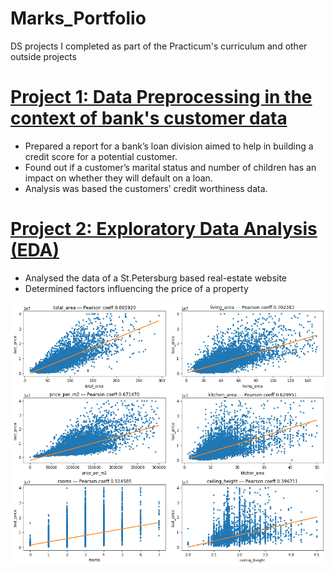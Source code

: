 # Marks_Portfolio
DS projects I completed as part of the Practicum's curriculum and other outside projects


#  [Project 1:  Data Preprocessing in the context of bank's customer data](https://github.com/Akrillai/Project-1/blob/main/88614f89-48f8-4ce4-9db3-4141dd4f56d9.ipynb)
* Prepared a report for a bank’s loan division aimed to help in building a credit score for a potential customer.
* Found out if a customer’s marital status and number of children has an impact on whether they will default on a loan. 
* Analysis was based the customers’ credit worthiness data.



#  [Project 2:  Exploratory Data Analysis (EDA)](https://github.com/Akrillai/Project-1/blob/main/Project-2.ipynb)
* Analysed the data of a St.Petersburg based real-estate website 
* Determined factors influencing the price of a property

![](https://github.com/Akrillai/Marks_Portfolio/blob/main/images/Project2-factors.png) 

